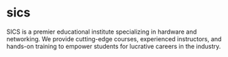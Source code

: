 # sics
SICS is a premier educational institute specializing in hardware and networking. We provide cutting-edge courses, experienced instructors, and hands-on training to empower students for lucrative careers in the industry.
